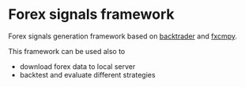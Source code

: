 
# Forex signals framework

Forex signals generation framework based on [backtrader](https://www.backtrader.com/docu/)
and [fxcmpy](https://fxcmpy.tpq.io/00_quick_start.html).

This framework can be used also to
- download forex data to local server
- backtest and evaluate different strategies
